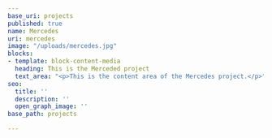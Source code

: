 ```yaml
---
base_uri: projects
published: true
name: Mercedes
uri: mercedes
image: "/uploads/mercedes.jpg"
blocks:
- template: block-content-media
  heading: This is the Merceded project
  text_area: "<p>This is the content area of the Mercedes project.</p>"
seo:
  title: ''
  description: ''
  open_graph_image: ''
base_path: projects

---
```

